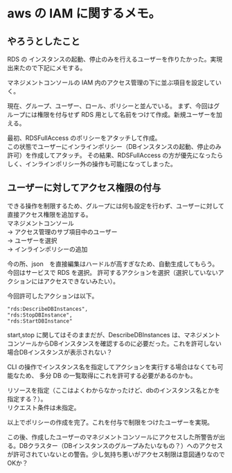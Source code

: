 # aws の IAM に関するメモ。

## やろうとしたこと

RDS の インスタンスの起動、停止のみを行えるユーザーを作りたかった。実現出来たので下記にメモする。

マネジメントコンソールの IAM 内のアクセス管理の下に並ぶ項目を設定していく。  

現在、グループ、ユーザー、ロール、ポリシーと並んでいる。
まず、今回はグループには権限を付与せず RDS 用として名前をつけて作成。新規ユーザーを加える。  

最初、RDSFullAccess のポリシーをアタッチして作成。  
この状態でユーザーにインラインポリシー（DBインスタンスの起動、停止のみ許可）を作成してアタッチ。
その結果、RDSFullAccess の方が優先になったらしく、インラインポリシー外の操作も可能になってしまった。

## ユーザーに対してアクセス権限の付与

できる操作を制限するため、グループには何も設定を行わず、ユーザーに対して直接アクセス権限を追加する。  
マネジメントコンソール  
-> アクセス管理のサブ項目中のユーザー  
-> ユーザーを選択  
-> インラインポリシーの追加

今の所、json　を直接編集はハードルが高すぎなため、自動生成してもらう。  
今回はサービスで RDS を選択。
許可するアクションを選択（選択していないアクションにはアクセスできないみたい）。

今回許可したアクションは以下。

```
"rds:DescribeDBInstances",
"rds:StopDBInstance",
"rds:StartDBInstance"
```

start,stop に関してはそのままだが、DescribeDBInstances は、マネジメントコンソールからDBインスタンスを確認するのに必要だった。これを許可しない場合DBインスタンスが表示されない？  

CLI の操作でインスタンス名を指定してアクションを実行する場合はなくても可能なため、 多分 DB の一覧取得にこれを許可する必要があるのかも。

リソースを指定（ここはよくわからなかったけど、dbのインスタンス名とかを指定する？）。  
リクエスト条件は未指定。  

以上でポリシーの作成を完了。これを付与で制限をつけたユーザーを実現。

この後、作成したユーザーのマネジメントコンソールにアクセスした所警告が出る。DBクラスター（DBインスタンスのグループみたいなもの？）へのアクセスが許可されていないとの警告。少し気持ち悪いがアクセス制限は意図通りなのでOKか？